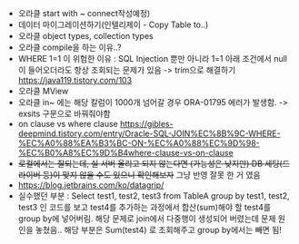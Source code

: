 - 오라클 start with ~ connect작성예정)
- 데이터 마이그레이션하기(인텔리제이 - Copy Table to..)
- 오라클 object types, collection types
- 오라클 compile을 하는 이유..?
- WHERE 1=1 이 위험한 이유 : SQL Injection 뿐만 아니라 1=1 아래 조건에서 null이 들어오더라도 항상 조회되는 문제가 있음 -> trim으로 해결하기 https://java119.tistory.com/103
- 오라클 MView
- 오라클 in~ 에는 해당 칼럼이 1000개 넘어갈 경우 ORA-01795 에러가 발생함. -> exsits 구문으로 바꿔줘야함
- on clause vs where clause
https://gibles-deepmind.tistory.com/entry/Oracle-SQL-JOIN%EC%8B%9C-WHERE-%EC%A0%88%EA%B3%BC-ON-%EC%A0%88%EC%9D%98-%EC%B0%A8%EC%9D%B4where-clause-vs-on-clause
- <s>로컬에서는 잘되는데, 실 서버 올리고 되지 않는다면 (가능성은 낮지만) DB 세팅(드라이버 등)이 맞지 않을 수도 있으니 확인해보자</s> 그냥 반영 잘못 한 거 였음
- https://blog.jetbrains.com/ko/datagrip/
- 실수했던 부분 : Select test1, test2, test3 from TableA group by test1, test2, test3 인 코드를 보고 test4를 추가하는 과정에서 합산(sum)해야 할 test4를 group by에 넣어버림. 해당 문제로 join에서 다중행이 생성되어 버렸는데 문제 원인을 놓쳤음.. 해당 부분은 Sum(test4) 로 조회해주고 group by에서는 빼면 됨!
